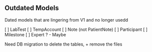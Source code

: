 ## Outdated Models

Dated models that are lingering from V1 and no longer usedd

[ ] LabTest
[ ] TempAccount
[ ] Note (not PatientNote)
[ ] Participant
[ ] Milestone
[ ] Expert ? - Maybe

Need DB migration to delete the tables, + remove the files